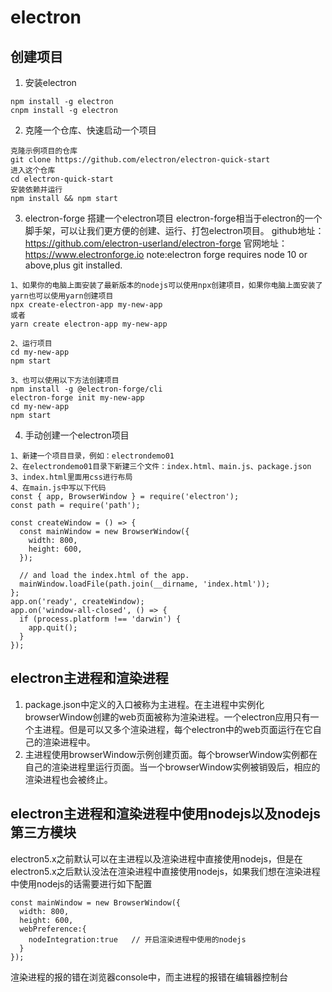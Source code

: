 # electron
## 创建项目
1. 安装electron

```
npm install -g electron
cnpm install -g electron
```

2. 克隆一个仓库、快速启动一个项目

```
克隆示例项目的仓库
git clone https://github.com/electron/electron-quick-start
进入这个仓库
cd electron-quick-start
安装依赖并运行
npm install && npm start
```

3. electron-forge 搭建一个electron项目
electron-forge相当于electron的一个脚手架，可以让我们更方便的创建、运行、打包electron项目。
github地址：https://github.com/electron-userland/electron-forge
官网地址：https://www.electronforge.io
note:electron forge requires node 10 or above,plus git installed.

```
1、如果你的电脑上面安装了最新版本的nodejs可以使用npx创建项目，如果你电脑上面安装了yarn也可以使用yarn创建项目
npx create-electron-app my-new-app
或者
yarn create electron-app my-new-app

2、运行项目
cd my-new-app
npm start

3、也可以使用以下方法创建项目
npm install -g @electron-forge/cli
electron-forge init my-new-app
cd my-new-app
npm start
```

4. 手动创建一个electron项目

```
1、新建一个项目目录，例如：electrondemo01
2、在electrondemo01目录下新建三个文件：index.html、main.js、package.json
3、index.html里面用css进行布局
4、在main.js中写以下代码
const { app, BrowserWindow } = require('electron');
const path = require('path');

const createWindow = () => {
  const mainWindow = new BrowserWindow({
    width: 800,
    height: 600,
  });

  // and load the index.html of the app.
  mainWindow.loadFile(path.join(__dirname, 'index.html'));
};
app.on('ready', createWindow);
app.on('window-all-closed', () => {
  if (process.platform !== 'darwin') {
    app.quit();
  }
});

```

## electron主进程和渲染进程
1. package.json中定义的入口被称为主进程。在主进程中实例化browserWindow创建的web页面被称为渲染进程。一个electron应用只有一个主进程。但是可以又多个渲染进程，每个electron中的web页面运行在它自己的渲染进程中。
2. 主进程使用browserWindow示例创建页面。每个browserWindow实例都在自己的渲染进程里运行页面。当一个browserWindow实例被销毁后，相应的渲染进程也会被终止。

## electron主进程和渲染进程中使用nodejs以及nodejs第三方模块
electron5.x之前默认可以在主进程以及渲染进程中直接使用nodejs，但是在electron5.x之后默认没法在渲染进程中直接使用nodejs，如果我们想在渲染进程中使用nodejs的话需要进行如下配置

```
const mainWindow = new BrowserWindow({
  width: 800,
  height: 600,
  webPreference:{
    nodeIntegration:true   // 开启渲染进程中使用的nodejs
  }
});
```
渲染进程的报的错在浏览器console中，而主进程的报错在编辑器控制台

